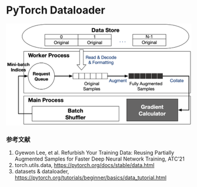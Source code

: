 # PyTorch Dataloader

![](../../img/pytorch-dataloader-architecture.png)

### 参考文献

1. Gyewon Lee, et al. Refurbish Your Training Data: Reusing Partially Augmented Samples for Faster Deep Neural Network Training, ATC’21
1. torch.utils.data, https://pytorch.org/docs/stable/data.html
1. datasets & dataloader, https://pytorch.org/tutorials/beginner/basics/data_tutorial.html